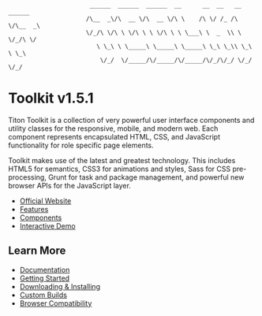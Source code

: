 ```
                       ______  ______  ______  __      __  __   __  ______
                      /\__  _\/\  __ \/\  __ \/\ \    /\ \/ /_ /\ \/\__  _\
                      \/_/\ \/\ \ \/\ \ \ \/\ \ \ \___\ \  _  \\ \ \/_/\ \/
                         \ \_\ \ \_____\ \_____\ \_____\ \_\ \_\\ \_\ \ \_\
                          \/_/  \/_____/\/_____/\/_____/\/_/\/_/ \/_/  \/_/
```

# Toolkit v1.5.1 #

Titon Toolkit is a collection of very powerful user interface components and utility classes
for the responsive, mobile, and modern web. Each component represents encapsulated HTML, CSS,
and JavaScript functionality for role specific page elements.

Toolkit makes use of the latest and greatest technology. This includes HTML5 for semantics,
CSS3 for animations and styles, Sass for CSS pre-processing, Grunt for task and package management,
and powerful new browser APIs for the JavaScript layer.

* [Official Website](http://titon.io/toolkit)
* [Features](http://titon.io/toolkit#features)
* [Components](http://titon.io/toolkit#components)
* [Interactive Demo](http://demo.titon.io/)

## Learn More ##

* [Documentation](https://github.com/titon/toolkit/tree/master/docs/en)
* [Getting Started](https://github.com/titon/toolkit/blob/master/docs/en/setup/getting-started.md)
* [Downloading & Installing](https://github.com/titon/toolkit/blob/master/docs/en/setup/installing.md)
* [Custom Builds](https://github.com/titon/toolkit/blob/master/docs/en/setup/custom-builds.md)
* [Browser Compatibility](https://github.com/titon/toolkit/blob/master/docs/en/support/compatibility.md)